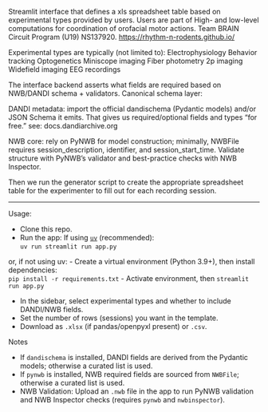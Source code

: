 Streamlit interface that defines a xls spreadsheet table based on experimental types provided by users. 
Users are part of High- and low-level computations for coordination of orofacial motor actions. Team BRAIN Circuit Program (U19) NS137920. https://rhythm-n-rodents.github.io/

Experimental types are typically (not limited to):
Electrophysiology
Behavior tracking
Optogenetics
Miniscope imaging
Fiber photometry
2p imaging
Widefield imaging
EEG recordings

The interface backend asserts what fields are required based on NWB/DANDI schema + validators. 
Canonical schema layer:

DANDI metadata: import the official dandischema (Pydantic models) and/or JSON Schema it emits. That gives us required/optional fields and types “for free.” 
see: docs.dandiarchive.org

NWB core: rely on PyNWB for model construction; minimally, NWBFile requires session_description, identifier, and session_start_time. Validate structure with PyNWB’s validator and best-practice checks with NWB Inspector.

Then we run the generator script to create the appropriate spreadsheet table for the experimenter to fill out for each recording session.

---

Usage:
- Clone this repo.
- Run the app:
If using [`uv`](https://docs.astral.sh/uv/getting-started/installation/) (recommended):  
`uv run streamlit run app.py`

or, if not using uv:
    - Create a virtual environment (Python 3.9+), then install dependencies:  
    `pip install -r requirements.txt`
    - Activate environment, then `streamlit run app.py`

- In the sidebar, select experimental types and whether to include DANDI/NWB fields.
- Set the number of rows (sessions) you want in the template.
- Download as `.xlsx` (if pandas/openpyxl present) or `.csv`.

Notes

- If `dandischema` is installed, DANDI fields are derived from the Pydantic models; otherwise a curated list is used.
- If `pynwb` is installed, NWB required fields are sourced from `NWBFile`; otherwise a curated list is used.
- NWB Validation: Upload an `.nwb` file in the app to run PyNWB validation and NWB Inspector checks (requires `pynwb` and `nwbinspector`).
